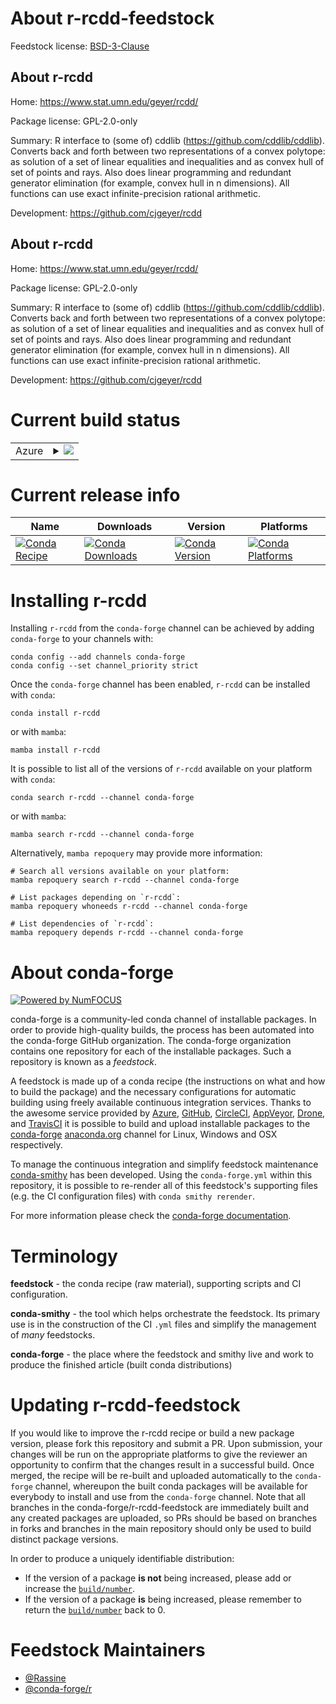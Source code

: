 About r-rcdd-feedstock
======================

Feedstock license: [BSD-3-Clause](https://github.com/conda-forge/r-rcdd-feedstock/blob/main/LICENSE.txt)


About r-rcdd
------------

Home: https://www.stat.umn.edu/geyer/rcdd/

Package license: GPL-2.0-only

Summary: R interface to (some of) cddlib (<https://github.com/cddlib/cddlib>). Converts back and forth between two representations of a convex polytope: as solution of a set of linear equalities and inequalities and as convex hull of set of points and rays. Also does linear programming and redundant generator elimination (for example, convex hull in n dimensions).  All functions can use exact infinite-precision rational arithmetic.

Development: https://github.com/cjgeyer/rcdd

About r-rcdd
------------

Home: https://www.stat.umn.edu/geyer/rcdd/

Package license: GPL-2.0-only

Summary: R interface to (some of) cddlib (<https://github.com/cddlib/cddlib>). Converts back and forth between two representations of a convex polytope: as solution of a set of linear equalities and inequalities and as convex hull of set of points and rays. Also does linear programming and redundant generator elimination (for example, convex hull in n dimensions).  All functions can use exact infinite-precision rational arithmetic.

Development: https://github.com/cjgeyer/rcdd

Current build status
====================


<table>
    
  <tr>
    <td>Azure</td>
    <td>
      <details>
        <summary>
          <a href="https://dev.azure.com/conda-forge/feedstock-builds/_build/latest?definitionId=22436&branchName=main">
            <img src="https://dev.azure.com/conda-forge/feedstock-builds/_apis/build/status/r-rcdd-feedstock?branchName=main">
          </a>
        </summary>
        <table>
          <thead><tr><th>Variant</th><th>Status</th></tr></thead>
          <tbody><tr>
              <td>linux_64_r_base4.4</td>
              <td>
                <a href="https://dev.azure.com/conda-forge/feedstock-builds/_build/latest?definitionId=22436&branchName=main">
                  <img src="https://dev.azure.com/conda-forge/feedstock-builds/_apis/build/status/r-rcdd-feedstock?branchName=main&jobName=linux&configuration=linux%20linux_64_r_base4.4" alt="variant">
                </a>
              </td>
            </tr><tr>
              <td>linux_64_r_base4.5</td>
              <td>
                <a href="https://dev.azure.com/conda-forge/feedstock-builds/_build/latest?definitionId=22436&branchName=main">
                  <img src="https://dev.azure.com/conda-forge/feedstock-builds/_apis/build/status/r-rcdd-feedstock?branchName=main&jobName=linux&configuration=linux%20linux_64_r_base4.5" alt="variant">
                </a>
              </td>
            </tr><tr>
              <td>linux_aarch64_r_base4.4</td>
              <td>
                <a href="https://dev.azure.com/conda-forge/feedstock-builds/_build/latest?definitionId=22436&branchName=main">
                  <img src="https://dev.azure.com/conda-forge/feedstock-builds/_apis/build/status/r-rcdd-feedstock?branchName=main&jobName=linux&configuration=linux%20linux_aarch64_r_base4.4" alt="variant">
                </a>
              </td>
            </tr><tr>
              <td>linux_aarch64_r_base4.5</td>
              <td>
                <a href="https://dev.azure.com/conda-forge/feedstock-builds/_build/latest?definitionId=22436&branchName=main">
                  <img src="https://dev.azure.com/conda-forge/feedstock-builds/_apis/build/status/r-rcdd-feedstock?branchName=main&jobName=linux&configuration=linux%20linux_aarch64_r_base4.5" alt="variant">
                </a>
              </td>
            </tr><tr>
              <td>linux_ppc64le_r_base4.4</td>
              <td>
                <a href="https://dev.azure.com/conda-forge/feedstock-builds/_build/latest?definitionId=22436&branchName=main">
                  <img src="https://dev.azure.com/conda-forge/feedstock-builds/_apis/build/status/r-rcdd-feedstock?branchName=main&jobName=linux&configuration=linux%20linux_ppc64le_r_base4.4" alt="variant">
                </a>
              </td>
            </tr><tr>
              <td>linux_ppc64le_r_base4.5</td>
              <td>
                <a href="https://dev.azure.com/conda-forge/feedstock-builds/_build/latest?definitionId=22436&branchName=main">
                  <img src="https://dev.azure.com/conda-forge/feedstock-builds/_apis/build/status/r-rcdd-feedstock?branchName=main&jobName=linux&configuration=linux%20linux_ppc64le_r_base4.5" alt="variant">
                </a>
              </td>
            </tr><tr>
              <td>osx_64_r_base4.4</td>
              <td>
                <a href="https://dev.azure.com/conda-forge/feedstock-builds/_build/latest?definitionId=22436&branchName=main">
                  <img src="https://dev.azure.com/conda-forge/feedstock-builds/_apis/build/status/r-rcdd-feedstock?branchName=main&jobName=osx&configuration=osx%20osx_64_r_base4.4" alt="variant">
                </a>
              </td>
            </tr><tr>
              <td>osx_64_r_base4.5</td>
              <td>
                <a href="https://dev.azure.com/conda-forge/feedstock-builds/_build/latest?definitionId=22436&branchName=main">
                  <img src="https://dev.azure.com/conda-forge/feedstock-builds/_apis/build/status/r-rcdd-feedstock?branchName=main&jobName=osx&configuration=osx%20osx_64_r_base4.5" alt="variant">
                </a>
              </td>
            </tr><tr>
              <td>osx_arm64_r_base4.4</td>
              <td>
                <a href="https://dev.azure.com/conda-forge/feedstock-builds/_build/latest?definitionId=22436&branchName=main">
                  <img src="https://dev.azure.com/conda-forge/feedstock-builds/_apis/build/status/r-rcdd-feedstock?branchName=main&jobName=osx&configuration=osx%20osx_arm64_r_base4.4" alt="variant">
                </a>
              </td>
            </tr><tr>
              <td>osx_arm64_r_base4.5</td>
              <td>
                <a href="https://dev.azure.com/conda-forge/feedstock-builds/_build/latest?definitionId=22436&branchName=main">
                  <img src="https://dev.azure.com/conda-forge/feedstock-builds/_apis/build/status/r-rcdd-feedstock?branchName=main&jobName=osx&configuration=osx%20osx_arm64_r_base4.5" alt="variant">
                </a>
              </td>
            </tr><tr>
              <td>win_64_r_base4.4</td>
              <td>
                <a href="https://dev.azure.com/conda-forge/feedstock-builds/_build/latest?definitionId=22436&branchName=main">
                  <img src="https://dev.azure.com/conda-forge/feedstock-builds/_apis/build/status/r-rcdd-feedstock?branchName=main&jobName=win&configuration=win%20win_64_r_base4.4" alt="variant">
                </a>
              </td>
            </tr><tr>
              <td>win_64_r_base4.5</td>
              <td>
                <a href="https://dev.azure.com/conda-forge/feedstock-builds/_build/latest?definitionId=22436&branchName=main">
                  <img src="https://dev.azure.com/conda-forge/feedstock-builds/_apis/build/status/r-rcdd-feedstock?branchName=main&jobName=win&configuration=win%20win_64_r_base4.5" alt="variant">
                </a>
              </td>
            </tr>
          </tbody>
        </table>
      </details>
    </td>
  </tr>
</table>

Current release info
====================

| Name | Downloads | Version | Platforms |
| --- | --- | --- | --- |
| [![Conda Recipe](https://img.shields.io/badge/recipe-r--rcdd-green.svg)](https://anaconda.org/conda-forge/r-rcdd) | [![Conda Downloads](https://img.shields.io/conda/dn/conda-forge/r-rcdd.svg)](https://anaconda.org/conda-forge/r-rcdd) | [![Conda Version](https://img.shields.io/conda/vn/conda-forge/r-rcdd.svg)](https://anaconda.org/conda-forge/r-rcdd) | [![Conda Platforms](https://img.shields.io/conda/pn/conda-forge/r-rcdd.svg)](https://anaconda.org/conda-forge/r-rcdd) |

Installing r-rcdd
=================

Installing `r-rcdd` from the `conda-forge` channel can be achieved by adding `conda-forge` to your channels with:

```
conda config --add channels conda-forge
conda config --set channel_priority strict
```

Once the `conda-forge` channel has been enabled, `r-rcdd` can be installed with `conda`:

```
conda install r-rcdd
```

or with `mamba`:

```
mamba install r-rcdd
```

It is possible to list all of the versions of `r-rcdd` available on your platform with `conda`:

```
conda search r-rcdd --channel conda-forge
```

or with `mamba`:

```
mamba search r-rcdd --channel conda-forge
```

Alternatively, `mamba repoquery` may provide more information:

```
# Search all versions available on your platform:
mamba repoquery search r-rcdd --channel conda-forge

# List packages depending on `r-rcdd`:
mamba repoquery whoneeds r-rcdd --channel conda-forge

# List dependencies of `r-rcdd`:
mamba repoquery depends r-rcdd --channel conda-forge
```


About conda-forge
=================

[![Powered by
NumFOCUS](https://img.shields.io/badge/powered%20by-NumFOCUS-orange.svg?style=flat&colorA=E1523D&colorB=007D8A)](https://numfocus.org)

conda-forge is a community-led conda channel of installable packages.
In order to provide high-quality builds, the process has been automated into the
conda-forge GitHub organization. The conda-forge organization contains one repository
for each of the installable packages. Such a repository is known as a *feedstock*.

A feedstock is made up of a conda recipe (the instructions on what and how to build
the package) and the necessary configurations for automatic building using freely
available continuous integration services. Thanks to the awesome service provided by
[Azure](https://azure.microsoft.com/en-us/services/devops/), [GitHub](https://github.com/),
[CircleCI](https://circleci.com/), [AppVeyor](https://www.appveyor.com/),
[Drone](https://cloud.drone.io/welcome), and [TravisCI](https://travis-ci.com/)
it is possible to build and upload installable packages to the
[conda-forge](https://anaconda.org/conda-forge) [anaconda.org](https://anaconda.org/)
channel for Linux, Windows and OSX respectively.

To manage the continuous integration and simplify feedstock maintenance
[conda-smithy](https://github.com/conda-forge/conda-smithy) has been developed.
Using the ``conda-forge.yml`` within this repository, it is possible to re-render all of
this feedstock's supporting files (e.g. the CI configuration files) with ``conda smithy rerender``.

For more information please check the [conda-forge documentation](https://conda-forge.org/docs/).

Terminology
===========

**feedstock** - the conda recipe (raw material), supporting scripts and CI configuration.

**conda-smithy** - the tool which helps orchestrate the feedstock.
                   Its primary use is in the construction of the CI ``.yml`` files
                   and simplify the management of *many* feedstocks.

**conda-forge** - the place where the feedstock and smithy live and work to
                  produce the finished article (built conda distributions)


Updating r-rcdd-feedstock
=========================

If you would like to improve the r-rcdd recipe or build a new
package version, please fork this repository and submit a PR. Upon submission,
your changes will be run on the appropriate platforms to give the reviewer an
opportunity to confirm that the changes result in a successful build. Once
merged, the recipe will be re-built and uploaded automatically to the
`conda-forge` channel, whereupon the built conda packages will be available for
everybody to install and use from the `conda-forge` channel.
Note that all branches in the conda-forge/r-rcdd-feedstock are
immediately built and any created packages are uploaded, so PRs should be based
on branches in forks and branches in the main repository should only be used to
build distinct package versions.

In order to produce a uniquely identifiable distribution:
 * If the version of a package **is not** being increased, please add or increase
   the [``build/number``](https://docs.conda.io/projects/conda-build/en/latest/resources/define-metadata.html#build-number-and-string).
 * If the version of a package **is** being increased, please remember to return
   the [``build/number``](https://docs.conda.io/projects/conda-build/en/latest/resources/define-metadata.html#build-number-and-string)
   back to 0.

Feedstock Maintainers
=====================

* [@Rassine](https://github.com/Rassine/)
* [@conda-forge/r](https://github.com/orgs/conda-forge/teams/r/)

